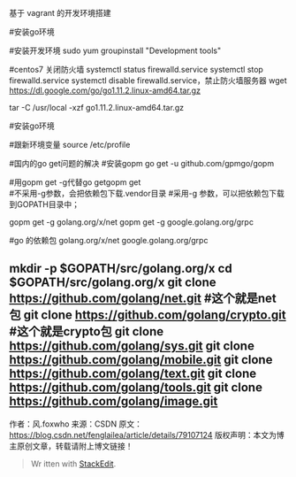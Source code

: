 基于 vagrant 的开发环境搭建

#安装go环境


#安装开发环境
sudo yum groupinstall "Development tools"


#centos7 关闭防火墙
systemctl status firewalld.service
systemctl stop firewalld.service
systemctl disable firewalld.service，禁止防火墙服务器
wget https://dl.google.com/go/go1.11.2.linux-amd64.tar.gz

tar -C /usr/local -xzf go1.11.2.linux-amd64.tar.gz


#安装go环境



#跟新环境变量
source /etc/profile

#国内的go get问题的解决
#安装gopm
go get -u github.com/gpmgo/gopm

#用gopm get -g代替go getgopm get  
#不采用-g参数，会把依赖包下载.vendor目录 
#采用-g 参数，可以把依赖包下载到GOPATH目录中；

gopm get -g golang.org/x/net
gopm get -g google.golang.org/grpc

#go 的依赖包
golang.org/x/net
google.golang.org/grpc



mkdir -p $GOPATH/src/golang.org/x
cd $GOPATH/src/golang.org/x
git clone https://github.com/golang/net.git #这个就是net包
git clone https://github.com/golang/crypto.git #这个就是crypto包
git clone https://github.com/golang/sys.git
git clone https://github.com/golang/mobile.git
git clone https://github.com/golang/text.git
git clone https://github.com/golang/tools.git
git clone https://github.com/golang/image.git
--------------------- 
作者：风.foxwho 
来源：CSDN 
原文：https://blog.csdn.net/fenglailea/article/details/79107124 
版权声明：本文为博主原创文章，转载请附上博文链接！
> Wr
> itten with [StackEdit](https://stackedit.io/).
<!--stackedit_data:
eyJoaXN0b3J5IjpbNDM3MjA4MzU2LDQ3NzMwNDU3NSwxMTc2OD
c0MDYyLDQyNTA5NjczMCwxNzA5MTAyMTU2LC0xNzcwNjM0NDMy
LC0xNDIzMTczNTNdfQ==
-->